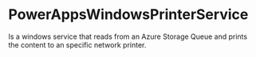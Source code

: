 # PowerAppsWindowsPrinterService
Is a windows service that reads from an Azure Storage Queue and prints the content to an specific network printer. 
